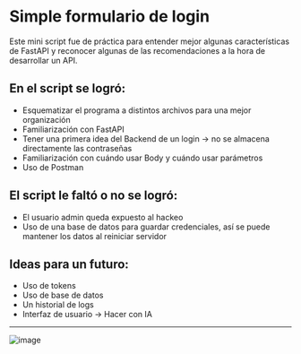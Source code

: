 # Simple formulario de login

Este mini script fue de práctica para entender mejor algunas características de FastAPI 
y reconocer algunas de las recomendaciones a la hora de desarrollar un API. 

## En el script se logró:
- Esquematizar el programa a distintos archivos para una mejor organización
- Familiarización con FastAPI
- Tener una primera idea del Backend de un login -> no se almacena directamente las contraseñas
- Familiarización con cuándo usar Body y cuándo usar parámetros
- Uso de Postman

## El script le faltó o no se logró:
- El usuario admin queda expuesto al hackeo
- Uso de una base de datos para guardar credenciales, así se puede mantener los datos al reiniciar servidor 

## Ideas para un futuro:
- Uso de tokens
- Uso de base de datos
- Un historial de logs
- Interfaz de usuario -> Hacer con IA

---

![image](https://github.com/user-attachments/assets/cff75f44-7b9a-4340-beff-066612eb8881)
